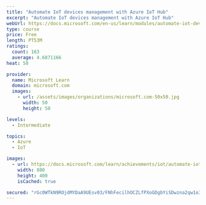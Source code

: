 ```yaml
---
title: "Automate IoT devices management with Azure IoT Hub"
excerpt: "Automate IoT devices management with Azure IoT Hub"
webUrl: https://docs.microsoft.com/en-us/learn/modules/automate-iot-devices-management-with-azure-iot-hub/
type: course
price: Free
length: PT53M
ratings:
  count: 163
  average: 4.6871166
heat: 50

provider:
  name: Microsoft Learn
  domain: microsoft.com
  images:
    - url: /assets/images/organizations/microsoft.com-50x50.jpg
      width: 50
      height: 50

levels:
  - Intermediate

topics:
  - Azure
  - IoT

images:
  - url: https://docs.microsoft.com/learn/achievements/iot/automate-iot-devices-management-with-azure-iot-hub-social.png
    width: 800
    height: 400
    isCached: true

secured: "rGc0WTkN9ROjdMYDaA9UEsv03/FNhFecilhOCZLfPXoGDgbYiSDwzna2qw1o3i/81/u3C7DDJT6LLhpwXPFATHJQhecejw91cjQ+r1C9xzzvSh6/H8JNjT+S7+CZ5uPJB4u3MK4yTgj3W5SeXLRuT52CPThxgfNLSu/LPxe5Wcy0Goe7yuJEMjbpm/crDI56zif8Z3oXOgkP1BrlLRhibT5Hf4ZjIlVsOUkigfDO6UFQZKw0YauATTqH0SCBe2RLSscGHZDKykC9ztbZ9D/5HGwxdnZm3hTwGAGb0zBYZi8dBBuCk0Qlix485gk59k5FBybJd5LaoKf8FTnz5qUT7YbxGP+QQh9WW5oHBH5zvS6snFlDDT26DqTvt431hm7ZV4M2Ti8l7suVcILtqmEBTmjebNPgFzPx13NQIuJtOMs=;vIUCCXpraN48sU3A3xfgsA=="
---
```


